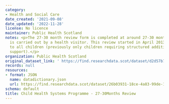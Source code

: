 ```yaml
---
category:
- Health and Social Care
date_created: '2021-09-08'
date_updated: '2022-11-28'
license: No licence
maintainer: Public Health Scotland
notes: <p>The 27-30 month review form is completed at around 27-30 months of age and
  is carried out by a health visitor. This review started in April 2013 and is offered
  to all children (previously only children requiring structured additional/intensive
  support).</p>
organization: Public Health Scotland
original_dataset_link: ' https://find.researchdata.scot/dataset/d2d57b7f-95d8-425f-b2fd-cc9aff05e659'
records: null
resources:
- format: JSON
  name: datadictionary.json
  url: https://find.researchdata.scot/dataset/26b03931-18ce-4a83-99de-1fca258518f3/resource/d2d57b7f-95d8-425f-b2fd-cc9aff05e659/download/datadictionary.json
schema: default
title: Child Health Systems Programme - 27-30Months Review
---
```

